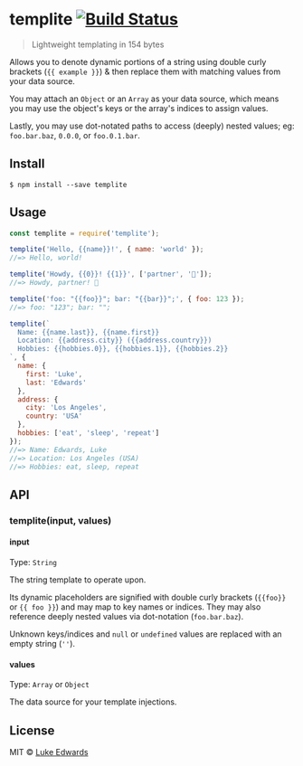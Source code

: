 # templite [![Build Status](https://travis-ci.org/lukeed/templite.svg?branch=master)](https://travis-ci.org/lukeed/templite)

> Lightweight templating in 154 bytes

Allows you to denote dynamic portions of a string using double curly brackets (`{{ example }}`) & then replace them with matching values from your data source.

You may attach an `Object` or an `Array` as your data source, which means you may use the object's keys or the array's indices to assign values.

Lastly, you may use dot-notated paths to access (deeply) nested values; eg: `foo.bar.baz`, `0.0.0`, or `foo.0.1.bar`.

## Install

```
$ npm install --save templite
```


## Usage

```js
const templite = require('templite');

templite('Hello, {{name}}!', { name: 'world' });
//=> Hello, world!

templite('Howdy, {{0}}! {{1}}', ['partner', '🤠']);
//=> Howdy, partner! 🤠

templite('foo: "{{foo}}"; bar: "{{bar}}";', { foo: 123 });
//=> foo: "123"; bar: "";

templite(`
  Name: {{name.last}}, {{name.first}}
  Location: {{address.city}} ({{address.country}})
  Hobbies: {{hobbies.0}}, {{hobbies.1}}, {{hobbies.2}}
`, {
  name: {
    first: 'Luke',
    last: 'Edwards'
  },
  address: {
    city: 'Los Angeles',
    country: 'USA'
  },
  hobbies: ['eat', 'sleep', 'repeat']
});
//=> Name: Edwards, Luke
//=> Location: Los Angeles (USA)
//=> Hobbies: eat, sleep, repeat
```


## API

### templite(input, values)

#### input
Type: `String`

The string template to operate upon.

Its dynamic placeholders are signified with double curly brackets (`{{foo}}` or `{{ foo }}`) and may map to key names or indices. They may also reference deeply nested values via dot-notation (`foo.bar.baz`).

Unknown keys/indices and `null` or `undefined` values are replaced with an empty string (`''`).

#### values
Type: `Array` or `Object`

The data source for your template injections.


## License

MIT © [Luke Edwards](https://lukeed.com)

